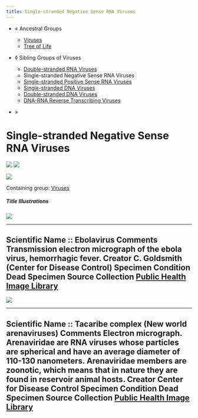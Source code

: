 ```yaml
---
title: Single-stranded Negative Sense RNA Viruses
---
```


-   « Ancestral Groups 
    -   [Viruses](Viruses)
    -   [Tree of Life](../Tree_of_Life.md)

-   ◊ Sibling Groups of  Viruses
    -   [Double-stranded RNA         Viruses](Double-stranded_RNA_Viruses)
    -   Single-stranded Negative Sense RNA Viruses
    -   [Single-stranded Positive Sense RNA         Viruses](Single-stranded_Positive_Sense_RNA_Viruses)
    -   [Single-stranded DNA         Viruses](Single-stranded_DNA_Viruses)
    -   [Double-stranded DNA         Viruses](Double-stranded_DNA_Viruses)
    -   [DNA-RNA Reverse Transcribing         Viruses](DNA-RNA_Reverse_Transcribing_Viruses)

-   »

# Single-stranded Negative Sense RNA Viruses 

![ ](Viruses/Single-stranded_Negative_RNA/Ebola_002.jpg)
![ ](PHIL_2174_lores.jpg)

![](Single-stranded_Negative_Sense_RNA_Viruses.png)

Containing group: [Viruses](Viruses.md)

##### Title Illustrations

![](Ebola.jpg)

  ---------------------------
  Scientific Name ::     Ebolavirus
  Comments             Transmission electron micrograph of the ebola virus, hemorrhagic fever.
  Creator              C. Goldsmith (Center for Disease Control)
  Specimen Condition   Dead Specimen
  Source Collection    [Public Health Image Library](http://phil.cdc.gov/Phil/default.asp)
  ---------------------------
![](PHIL_2174_lores_002.jpg)

  -------------------------------------------------------------------------------
  Scientific Name ::     Tacaribe complex (New world arenaviruses)
  Comments             Electron micrograph. Arenaviridae are RNA viruses whose particles are spherical and have an average diameter of 110-130 nanometers. Arenaviridae members are zoonotic, which means that in nature they are found in reservoir animal hosts.
  Creator              Center for Disease Control
  Specimen Condition   Dead Specimen
  Source Collection    [Public Health Image Library](http://phil.cdc.gov/Phil/default.asp)
  -------------------------------------------------------------------------------